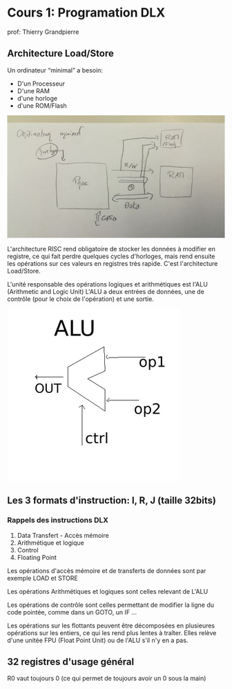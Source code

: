 # Cours 1: Programation DLX
 prof: Thierry Grandpierre

## Architecture Load/Store


Un ordinateur “minimal” a besoin:

* D'un Processeur
* D'une RAM
* d'une horloge
* d'une ROM/Flash

![](ordinateur_minimal.jpg)

L'architecture RISC rend obligatoire de stocker les données à modifier en registre, ce qui fait perdre quelques cycles d'horloges, mais rend ensuite les opérations sur ces valeurs en registres très rapide. C'est l'architecture Load/Store.


L'unité responsable des opérations logiques et arithmétiques est l'ALU (Arithmetic and Logic Unit)
L'ALU a deux entrées de données, une de contrôle (pour le choix de l'opération) et une sortie.

![](alu.jpg)

## Les 3 formats d'instruction: I, R, J (taille 32bits)

### Rappels des instructions DLX

1. Data Transfert - Accès mémoire
2. Arithmétique et logique
3. Control
4. Floating Point

Les opérations d'accès mémoire et de transferts de données sont par exemple LOAD et STORE

Les opérations Arithmétiques et logiques sont celles relevant de L'ALU

Les opérations de contrôle sont celles permettant de modifier la ligne du code pointée, comme dans un GOTO, un IF ...

Les opérations sur les flottants peuvent être décomposées en plusieures opérations sur les entiers, ce qui les rend plus lentes à traîter.
Elles relève d'une unitée FPU (Float Point Unit) ou de l'ALU s'il n'y en a pas.

## 32 registres d'usage général

R0 vaut toujours 0 (ce qui permet de toujours avoir un 0 sous la main)
